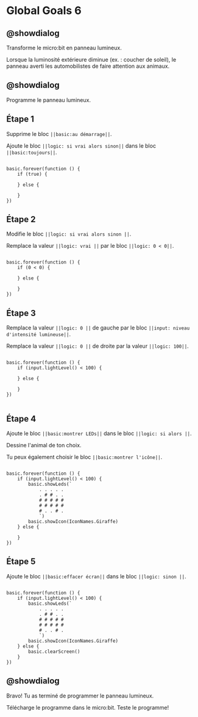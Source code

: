 # Global Goals 6

## @showdialog

Transforme le micro:bit en panneau lumineux.

Lorsque la luminosité extérieure diminue (ex. : coucher de soleil), le panneau averti les automobilistes de faire attention aux animaux.

## @showdialog

Programme le panneau lumineux.

## Étape 1

Supprime le bloc ``||basic:au démarrage||``.

Ajoute le bloc ``||logic: si vrai alors sinon||`` dans le bloc ``||basic:toujours||``.

```blocks

basic.forever(function () {
    if (true) {
    	
    } else {
    	
    }
})

```

## Étape 2

Modifie le bloc ``||logic: si vrai alors sinon ­||``.

Remplace la valeur ``||logic: vrai ­||`` par le bloc ``||logic: 0 < 0||``.

```blocks

basic.forever(function () {
    if (0 < 0) {
    	
    } else {
    	
    }
})

```

## Étape 3

Remplace la valeur ``||logic: 0 ||`` de gauche par le bloc ``||input: niveau d'intensité lumineuse||``.

Remplace la valeur ``||logic: 0 ||`` de droite par la valeur ``||logic: 100||``.

```blocks

basic.forever(function () {
    if (input.lightLevel() < 100) {
    	
    } else {
    	
    }
})


```

## Étape 4

Ajoute le bloc ``||basic:montrer LEDs||`` dans le bloc ``||logic: si alors ||``.

Dessine l'animal de ton choix.

Tu peux également choisir le bloc ``||basic:montrer l'icône||``.

```blocks

basic.forever(function () {
    if (input.lightLevel() < 100) {
        basic.showLeds(`
            . . . . .
            . # # . .
            # # # # #
            # # # # #
            # . . # .
            `)
        basic.showIcon(IconNames.Giraffe)
    } else {
    	
    }
})

```

## Étape 5

Ajoute le bloc ``||basic:effacer écran||`` dans le bloc ``||logic: sinon ||``.

```blocks

basic.forever(function () {
    if (input.lightLevel() < 100) {
        basic.showLeds(`
            . . . . .
            . # # . .
            # # # # #
            # # # # #
            # . . # .
            `)
        basic.showIcon(IconNames.Giraffe)
    } else {
        basic.clearScreen()
    }
})

```

## @showdialog

Bravo! Tu as terminé de programmer le panneau lumineux.

Télécharge le programme dans le micro:bit. Teste le programme!
